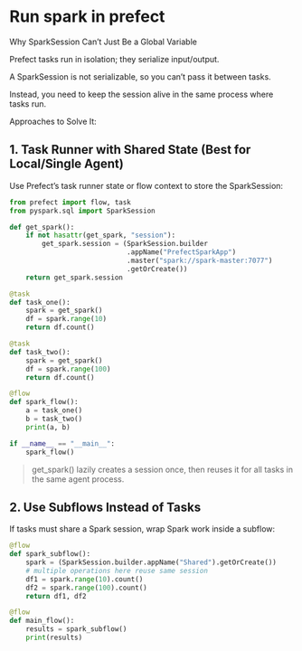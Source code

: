 # Run spark in prefect

Why SparkSession Can’t Just Be a Global Variable

Prefect tasks run in isolation; they serialize input/output.

A SparkSession is not serializable, so you can’t pass it between tasks.

Instead, you need to keep the session alive in the same process where tasks run.


Approaches to Solve It:

## 1. Task Runner with Shared State (Best for Local/Single Agent)

Use Prefect’s task runner state or flow context to store the SparkSession:

```python
from prefect import flow, task
from pyspark.sql import SparkSession

def get_spark():
    if not hasattr(get_spark, "session"):
        get_spark.session = (SparkSession.builder
                             .appName("PrefectSparkApp")
                             .master("spark://spark-master:7077")
                             .getOrCreate())
    return get_spark.session

@task
def task_one():
    spark = get_spark()
    df = spark.range(10)
    return df.count()

@task
def task_two():
    spark = get_spark()
    df = spark.range(100)
    return df.count()

@flow
def spark_flow():
    a = task_one()
    b = task_two()
    print(a, b)

if __name__ == "__main__":
    spark_flow()

```


> get_spark() lazily creates a session once, then reuses it for all tasks in the same agent process.
> 
> 
## 2. Use Subflows Instead of Tasks

If tasks must share a Spark session, wrap Spark work inside a subflow:

```python
@flow
def spark_subflow():
    spark = (SparkSession.builder.appName("Shared").getOrCreate())
    # multiple operations here reuse same session
    df1 = spark.range(10).count()
    df2 = spark.range(100).count()
    return df1, df2

@flow
def main_flow():
    results = spark_subflow()
    print(results)
```
